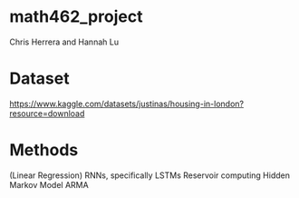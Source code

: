 # math462_project
Chris Herrera and Hannah Lu

# Dataset
https://www.kaggle.com/datasets/justinas/housing-in-london?resource=download

# Methods
(Linear Regression)
RNNs, specifically  LSTMs
Reservoir computing
Hidden Markov Model
ARMA